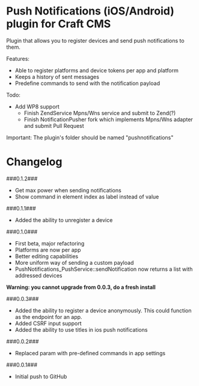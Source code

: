 Push Notifications (iOS/Android) plugin for Craft CMS
=================

Plugin that allows you to register devices and send push notifications to them.

Features:
- Able to register platforms and device tokens per app and platform
- Keeps a history of sent messages
- Predefine commands to send with the notification payload

Todo:
- Add WP8 support
	- Finish ZendService Mpns/Wns service and submit to Zend(?)
	- Finish NotificationPusher fork which implements Mpns/Wns adapter and submit Pull Request

Important:
The plugin's folder should be named "pushnotifications"

Changelog
=================
###0.1.2###
- Get max power when sending notifications
- Show command in element index as label instead of value

###0.1.1###
- Added the ability to unregister a device

###0.1.0###
- First beta, major refactoring
- Platforms are now per app
- Better editing capabilities
- More uniform way of sending a custom payload
- PushNotifications_PushService::sendNotification now returns a list with addressed devices

__Warning: you cannot upgrade from 0.0.3, do a fresh install__

###0.0.3###
- Added the ability to register a device anonymously. This could function as the endpoint for an app.
- Added CSRF input support
- Added the ability to use titles in ios push notifications

###0.0.2###
- Replaced param with pre-defined commands in app settings

###0.0.1###
- Initial push to GitHub
